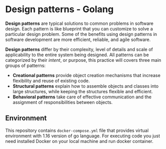 # Design patterns - Golang

**Design patterns** are typical solutions to common problems in software design. Each pattern is like blueprint that you can customize to solve a particular design problem. Some of the benefits using design patterns in software development are more efficient, reliable, and agile software. 

**Design patterns** differ by their complexity, level of details and scale of applicability to the entire system being designed. All patterns  can be categorized by their *intent*, or purpose, this practice will covers three main groups of patterns:

 - **Creational patterns** provide object creation mechanisms that increase flexibility and reuse of existing code. 
 - **Structural patterns** explain how to assemble objects and classes into large structures, while keeping the structures flexible and efficient.
 - **Behavioral patterns** take care of effective communication and the assignment of responsibilities between objects. 


 ## Environment

 This repository contains `docker-compose.yml` file that provides virtual environment with 1.16 version of go language. For executing code you just need installed Docker on your local machine and run docker container.